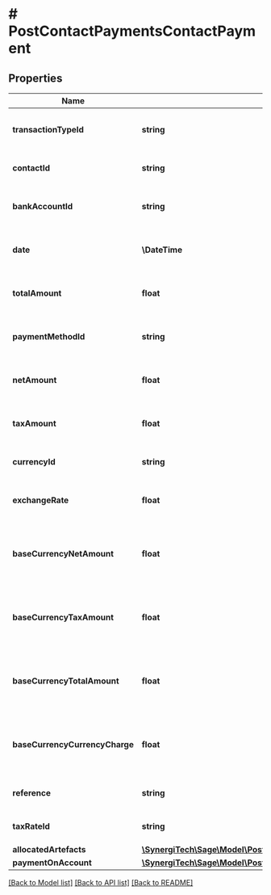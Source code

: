 # # PostContactPaymentsContactPayment

## Properties

Name | Type | Description | Notes
------------ | ------------- | ------------- | -------------
**transactionTypeId** | **string** | The transaction type of the payment |
**contactId** | **string** | The contact of the payment |
**bankAccountId** | **string** | The bank account of the payment |
**date** | **\DateTime** | The date the payment was made |
**totalAmount** | **float** | The total amount of the payment |
**paymentMethodId** | **string** | The ID of the Payment Method. | [optional]
**netAmount** | **float** | The net amount of the payment | [optional]
**taxAmount** | **float** | The tax amount of the payment | [optional]
**currencyId** | **string** | The ID of the Currency. | [optional]
**exchangeRate** | **float** | The exchange rate of the payment | [optional]
**baseCurrencyNetAmount** | **float** | The net amount of the payment in base currency | [optional]
**baseCurrencyTaxAmount** | **float** | The tax amount of the payment in base currency | [optional]
**baseCurrencyTotalAmount** | **float** | The total amount of the payment in base currency | [optional]
**baseCurrencyCurrencyCharge** | **float** | The currency conversion charges in base currency | [optional]
**reference** | **string** | A reference for the payment | [optional]
**taxRateId** | **string** | The ID of the Tax Rate. | [optional]
**allocatedArtefacts** | [**\SynergiTech\Sage\Model\PostContactPaymentsContactPaymentAllocatedArtefactsInner[]**](PostContactPaymentsContactPaymentAllocatedArtefactsInner.md) |  | [optional]
**paymentOnAccount** | [**\SynergiTech\Sage\Model\PostContactPaymentsContactPaymentPaymentOnAccount**](PostContactPaymentsContactPaymentPaymentOnAccount.md) |  | [optional]

[[Back to Model list]](../../README.md#models) [[Back to API list]](../../README.md#endpoints) [[Back to README]](../../README.md)
